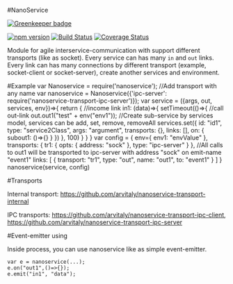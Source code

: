 #NanoService

[![Greenkeeper badge](https://badges.greenkeeper.io/arvitaly/nanoservice.svg)](https://greenkeeper.io/)

[![npm version](https://badge.fury.io/js/nanoservice.svg)](https://badge.fury.io/js/nanoservice)
[![Build Status](https://travis-ci.org/arvitaly/nanoservice.svg?branch=master)](https://travis-ci.org/arvitaly/nanoservice)
[![Coverage Status](https://coveralls.io/repos/github/arvitaly/nanoservice/badge.svg?branch=master)](https://coveralls.io/github/arvitaly/nanoservice?branch=master)

Module for agile interservice-communication with support different transports (like as socket). Every service can has many `in` and `out` links. Every link can has many connections by different transport (example, socket-client or socket-server), create another services and environment.


#Example
    var Nanoservice = require('nanoservice');
    //Add transport with any name
    var nanoservice = Nanoservice({'ipc-server': require('nanoservice-transport-ipc-server')});
    var service = ({args, out, services, env})=>{
        return {
            //income link
            in1: (data)=>{
                setTimeout(()=>{
                    //call out-link 
                    out.out1("test" + env("env1"));
                    //Create sub-service by services model, services can be add, set, remove, removeAll
                    services.set({
                        id: "id1",
                        type: "service2Class",
                        args: "argument",
                        transports: {},
                        links: [],
                        on: {
                            subout1: ()=>{}
                        }
                    })
                }, 100)
            }
        }
    }
    var config = {
        env={
            env1: "envValue"
        },
        transports: {
            tr1: {
                opts: {
                    address: "sock"
                },
                type: "ipc-server"
            }
        },
        //All calls to out1 will be transported to ipc-server with address "sock" on emit-name "event1" 
        links: [
            {
                transport: "tr1",
                type: "out",
                name: "out1",
                to: "event1"
            }
        ]
    }
    nanoservice(service, config)

#Transports

Internal transport: https://github.com/arvitaly/nanoservice-transport-internal

IPC transports: https://github.com/arvitaly/nanoservice-transport-ipc-client, https://github.com/arvitaly/nanoservice-transport-ipc-server

#Event-emitter using

Inside process, you can use nanoservice like as simple event-emitter.

    var e = nanoservice(...);
    e.on("out1",()=>{});
    e.emit("in1", "data");
